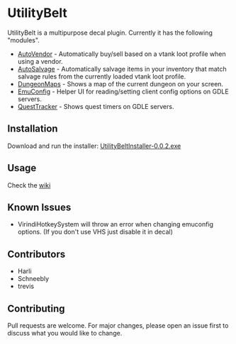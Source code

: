 # UtilityBelt
UtilityBelt is a multipurpose decal plugin. Currently it has the following "modules".
- [AutoVendor](https://gitlab.com/trevis/utilitybelt/wikis/AutoVendor) - Automatically buy/sell based on a vtank loot profile when using a vendor.
- [AutoSalvage](https://gitlab.com/trevis/utilitybelt/wikis/AutoSalvage) - Automatically salvage items in your inventory that match salvage rules from the currently loaded vtank loot profile.
- [DungeonMaps](https://gitlab.com/trevis/utilitybelt/wikis/DungeonMaps) - Shows a map of the current dungeon on your screen.
- [EmuConfig](https://gitlab.com/trevis/utilitybelt/wikis/EmuConfig) - Helper UI for reading/setting client config options on GDLE servers.
- [QuestTracker](https://gitlab.com/trevis/utilitybelt/wikis/QuestTracker) - Shows quest timers on GDLE servers.

## Installation
Download and run the installer: [UtilityBeltInstaller-0.0.2.exe](/uploads/c37e201894413fa61bc2397a10cc3af5/UtilityBeltInstaller-0.0.2.exe)

## Usage
Check the [wiki](https://gitlab.com/trevis/utilitybelt/wikis/home) 

## Known Issues
* VirindiHotkeySystem will throw an error when changing emuconfig options. (If you don't use VHS just disable it in decal)

## Contributors
* Harli
* Schneebly
* trevis

## Contributing
Pull requests are welcome. For major changes, please open an issue first to discuss what you would like to change.